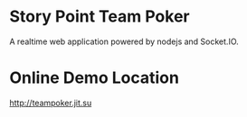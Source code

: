<!DOCTYPE html>
<html lang="en">
<head>
    <meta charset="UTF-8" />
    <title></title>
</head>
<body>
  <h1>Story Point Team Poker</h1>
  <p>A realtime web application powered by nodejs and Socket.IO.</p>

  <h1>Online Demo Location</h1>
  <p><a href="http://teampoker.jit.su">http://teampoker.jit.su</a></p>

</body>
</html>
